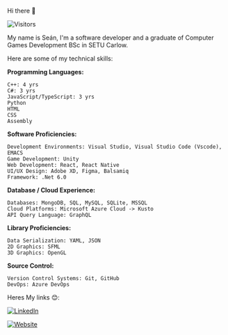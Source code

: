 Hi there 👋

![Visitors](https://komarev.com/ghpvc/?username=SeanWhelan117&base=382)

My name is Seán, I'm a software developer and a graduate of Computer Games Development BSc in SETU Carlow.

Here are some of my technical skills:

**Programming Languages:**
    
    C++: 4 yrs
    C#: 3 yrs
    JavaScript/TypeScript: 3 yrs
    Python
    HTML
    CSS
    Assembly

**Software Proficiencies:**

    Development Environments: Visual Studio, Visual Studio Code (Vscode), EMACS
    Game Development: Unity
    Web Development: React, React Native
    UI/UX Design: Adobe XD, Figma, Balsamiq
    Framework: .Net 6.0

**Database / Cloud Experience:**

    Databases: MongoDB, SQL, MySQL, SQLite, MSSQL
    Cloud Platforms: Microsoft Azure Cloud -> Kusto
    API Query Language: GraphQL

**Library Proficiencies:**

    Data Serialization: YAML, JSON
    2D Graphics: SFML
    3D Graphics: OpenGL

**Source Control:**

    Version Control Systems: Git, GitHub
    DevOps: Azure DevOps

Heres My links 😊:

[![LinkedIn](https://img.shields.io/badge/LinkedIn-0077B5?style=for-the-badge&logo=linkedin&logoColor=white)](https://linkedin.com/in/sean-whelan117)

[![Website](https://img.shields.io/badge/website-My%20Website-orange)](https://seanwhelan117.wixsite.com/seanwhelan/about-8)




